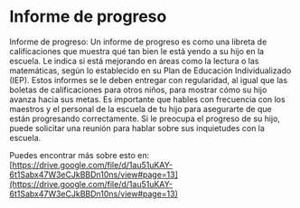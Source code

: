 # Informe de progreso
Informe de progreso: Un informe de progreso es como una libreta de calificaciones que muestra qué tan bien le está yendo a su hijo en la escuela. Le indica si está mejorando en áreas como la lectura o las matemáticas, según lo establecido en su Plan de Educación Individualizado (IEP). Estos informes se le deben entregar con regularidad, al igual que las boletas de calificaciones para otros niños, para mostrar cómo su hijo avanza hacia sus metas. Es importante que hables con frecuencia con los maestros y el personal de la escuela de tu hijo para asegurarte de que están progresando correctamente. Si le preocupa el progreso de su hijo, puede solicitar una reunión para hablar sobre sus inquietudes con la escuela.

Puedes encontrar más sobre esto en: [https://drive.google.com/file/d/1au51uKAY-6t1Sabx47W3eCJkBBDn10ns/view#page=13](https://drive.google.com/file/d/1au51uKAY-6t1Sabx47W3eCJkBBDn10ns/view#page=13)
